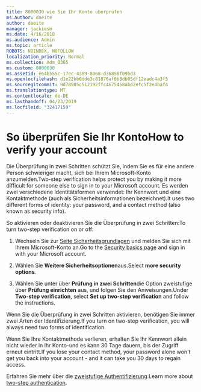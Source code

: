 ```yaml
---
title: 8000030 wie Sie Ihr Konto überprüfen
ms.author: daeite
author: daeite
manager: jackiesm
ms.date: 4/16/2018
ms.audience: Admin
ms.topic: article
ROBOTS: NOINDEX, NOFOLLOW
localization_priority: Normal
ms.collection: Adm_O365
ms.custom: 8000030
ms.assetid: e64b555c-17ec-4389-8068-d36850f09bd3
ms.openlocfilehash: d1e22bb6dde3c81876af6b8db05df12eadc4a3f5
ms.sourcegitcommit: 9d78905c512192ffc4675468abd2efc5f2e4baf4
ms.translationtype: MT
ms.contentlocale: de-DE
ms.lasthandoff: 04/23/2019
ms.locfileid: "32417159"
---
```

# <a name="how-to-verify-your-account"></a><span data-ttu-id="c13f3-102">So überprüfen Sie Ihr Konto</span><span class="sxs-lookup"><span data-stu-id="c13f3-102">How to verify your account</span></span>

<span data-ttu-id="c13f3-103">Die Überprüfung in zwei Schritten schützt Sie, indem Sie es für eine andere Person schwieriger macht, sich bei Ihrem Microsoft-Konto anzumelden.</span><span class="sxs-lookup"><span data-stu-id="c13f3-103">Two-step verification helps protect you by making it more difficult for someone else to sign in to your Microsoft account.</span></span> <span data-ttu-id="c13f3-104">Es werden zwei verschiedene Identitätsformen verwendet: Ihr Kennwort und eine Kontaktmethode (auch als Sicherheitsinformationen bezeichnet).</span><span class="sxs-lookup"><span data-stu-id="c13f3-104">It uses two different forms of identity: your password, and a contact method (also known as security info).</span></span> 
  
<span data-ttu-id="c13f3-105">So aktivieren oder deaktivieren Sie die Überprüfung in zwei Schritten:</span><span class="sxs-lookup"><span data-stu-id="c13f3-105">To turn two-step verification on or off:</span></span>
  
1. <span data-ttu-id="c13f3-106">Wechseln Sie zur [Seite Sicherheitsgrundlagen](https://go.microsoft.com/fwlink/?linkid=842325) und melden Sie sich mit Ihrem Microsoft-Konto an.</span><span class="sxs-lookup"><span data-stu-id="c13f3-106">Go to the [Security basics page](https://go.microsoft.com/fwlink/?linkid=842325) and sign in with your Microsoft account.</span></span> 
    
2. <span data-ttu-id="c13f3-107">Wählen Sie **Weitere Sicherheitsoptionen**aus.</span><span class="sxs-lookup"><span data-stu-id="c13f3-107">Select **more security options**.</span></span> 
    
3. <span data-ttu-id="c13f3-108">Wählen Sie unter über **Prüfung in zwei Schritten**die Option zweistufige über **Prüfung einrichten** aus, und folgen Sie den Anweisungen.</span><span class="sxs-lookup"><span data-stu-id="c13f3-108">Under **Two-step verification**, select **Set up two-step verification** and follow the instructions.</span></span> 
    
<span data-ttu-id="c13f3-109">Wenn Sie die Überprüfung in zwei Schritten aktivieren, benötigen Sie immer zwei Arten der Identifizierung.</span><span class="sxs-lookup"><span data-stu-id="c13f3-109">If you turn on two-step verification, you will always need two forms of identification.</span></span>
  
<span data-ttu-id="c13f3-110">Wenn Sie Ihre Kontaktmethode verlieren, erhalten Sie Ihr Kennwort allein nicht wieder in Ihr Konto-und es kann 30 Tage dauern, bis der Zugriff erneut eintritt.</span><span class="sxs-lookup"><span data-stu-id="c13f3-110">If you lose your contact method, your password alone won't get you back into your account - and it can take you 30 days to regain access.</span></span> 
  
<span data-ttu-id="c13f3-111">Erfahren Sie mehr über die [zweistufige Authentifizierung](https://go.microsoft.com/fwlink/?linkid=872270).</span><span class="sxs-lookup"><span data-stu-id="c13f3-111">Learn more about [two-step authentication](https://go.microsoft.com/fwlink/?linkid=872270).</span></span>
  

